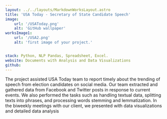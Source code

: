 ```yaml
---
layout: ../../layouts/MarkdownWorksLayout.astro
title: 'USA Today - Secretary of State Candidate Speech'
image:
    url: '/USAToday.png'
    alt: 'GitHub wallpaper'
worksImage1:
    url: '/USA2.png'
    alt: 'first image of your project.'


stack: Python, NLP Pandas, Spreadsheet, Excel.
website: Documents with Analysis and Data Visualizations
github:  
---
```


The project assisted USA Today team to report timely about the trending of speech from election candidates on social media. Our team extracted and gathered data from Facebook and Twitter posts in response to current events. We also performed the tasks such as handling textual data, splitting texts into phrases, and processing words stemming and lemmatization. In the biweekly meetings with our client, we presented with data visualizations and detailed data analysis 
